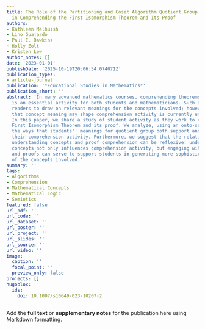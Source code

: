 ```yaml
---
title: The Role of the Partitioning and Coset Algorithm Quotient Group Partial Meanings
  in Comprehending the First Isomorphism Theorem and Its Proof
authors:
- Kathleen Melhuish
- Lino Guajardo
- Paul C. Dawkins
- Holly Zolt
- Kristen Lew
author_notes: []
date: '2023-01-01'
publishDate: '2025-10-19T20:06:54.074071Z'
publication_types:
- article-journal
publication: '*Educational Studies in Mathematics*'
publication_short: ''
abstract: 'In many advanced mathematics courses, comprehending theorems and proofs
  is an essential activity for both students and mathematicians. Such activity requires
  readers to draw on relevant meanings for the concepts involved; however, the ways
  that concept meaning may shape comprehension activity is currently undertheorized.
  In this paper, we share a study of student activity as they work to comprehend the
  First Isomorphism Theorem and its proof. We analyze, using an onto-semiotic lens,
  the ways that students'' meanings for quotient group both support and constrain
  their comprehension activity. Furthermore, we suggest that the relationship between
  understanding concepts and proof comprehension can be reflexive: understanding of
  concepts not only influences comprehension activity, but engaging with theorems
  and proofs can serve to support students in generating more sophisticated understanding
  of the concepts involved.'
summary: ''
tags:
- Algorithms
- Comprehension
- Mathematical Concepts
- Mathematical Logic
- Semiotics
featured: false
url_pdf: ''
url_code: ''
url_dataset: ''
url_poster: ''
url_project: ''
url_slides: ''
url_source: ''
url_video: ''
image:
  caption: ''
  focal_point: ''
  preview_only: false
projects: []
hugoblox:
  ids:
    doi: 10.1007/s10649-023-10207-2
---
```


Add the **full text** or **supplementary notes** for the publication here using Markdown formatting.
